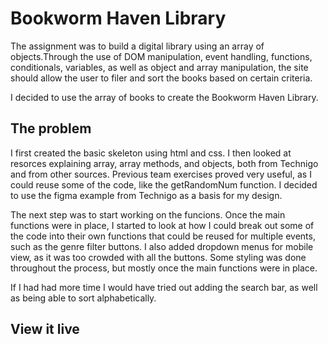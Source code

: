 # Bookworm Haven Library

The assignment was to build a digital library using an array of objects.Through the use of DOM manipulation, event handling, functions, conditionals, variables, as well as object and array manipulation, the site should allow the user to filer and sort the books based on certain criteria.

I decided to use the array of books to create the Bookworm Haven Library.

## The problem

I first created the basic skeleton using html and css. I then looked at resorces explaining array, array methods, and objects, both from Technigo and from other sources. Previous team exercises proved very useful, as I could reuse some of the code, like the getRandomNum function. I decided to use the figma example from Technigo as a basis for my design.

The next step was to start working on the funcions. Once the main functions were in place, I started to look at how I could break out some of the code into their own functions that could be reused for multiple events, such as the genre filter buttons. I also added dropdown menus for mobile view, as it was too crowded with all the buttons. Some styling was done throughout the process, but mostly once the main functions were in place.

If I had had more time I would have tried out adding the search bar, as well as being able to sort alphabetically.

## View it live
